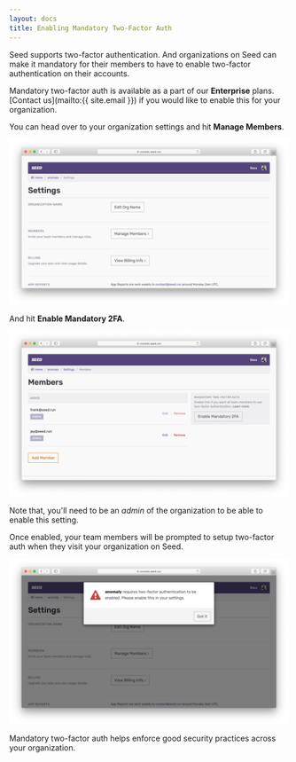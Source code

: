 ```yaml
---
layout: docs
title: Enabling Mandatory Two-Factor Auth
---
```


Seed supports two-factor authentication. And organizations on Seed can make it mandatory for their members to have to enable two-factor authentication on their accounts.

Mandatory two-factor auth is available as a part of our **Enterprise** plans. [Contact us](mailto:{{ site.email }}) if you would like to enable this for your organization.

You can head over to your organization settings and hit **Manage Members**.

![Organization settings on Seed](/assets/docs/enable-mandatory-two-factor-auth/organization-settings-on-seed.png)

And hit **Enable Mandatory 2FA**.

![Enable mandatory 2FA setting](/assets/docs/enable-mandatory-two-factor-auth/enable-mandatory-2fa-setting.png)

Note that, you'll need to be an _admin_ of the organization to be able to enable this setting.

Once enabled, your team members will be prompted to setup two-factor auth when they visit your organization on Seed.

![2FA required modal on Seed](/assets/docs/enable-mandatory-two-factor-auth/2fa-required-modal-on-seed.png)

Mandatory two-factor auth helps enforce good security practices across your organization.
